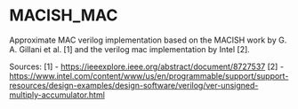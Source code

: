 # MACISH_MAC
Approximate MAC verilog implementation based on the MACISH work by G. A. Gillani et al. [1] and the verilog mac implementation by Intel [2].


Sources:
[1] - https://ieeexplore.ieee.org/abstract/document/8727537
[2] - https://www.intel.com/content/www/us/en/programmable/support/support-resources/design-examples/design-software/verilog/ver-unsigned-multiply-accumulator.html
